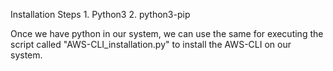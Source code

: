 Installation Steps
            1. Python3
            2. python3-pip
            
Once we have python in our system, we can use the same for executing the script called "AWS-CLI_installation.py" to install the AWS-CLI on our system.
            
